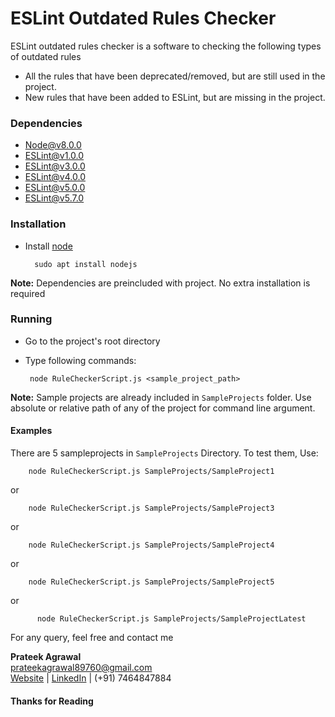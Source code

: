 # ESLint Outdated Rules Checker

ESLint outdated rules checker is a software to checking the following types of outdated rules

- All the rules that have been deprecated/removed, but are still used in the project.
- New rules that have been added to ESLint, but are missing in the project.

### Dependencies
- Node@v8.0.0
- ESLint@v1.0.0
- ESLint@v3.0.0
- ESLint@v4.0.0
- ESLint@v5.0.0
- ESLint@v5.7.0


### Installation

- Install [node][1]

        sudo apt install nodejs
        
**Note:** Dependencies are preincluded with project. No extra installation is required
 
 
 ### Running
 
 - Go to the project's root directory
 - Type following commands:
 
        node RuleCheckerScript.js <sample_project_path>
        
 **Note:** Sample projects are already included in `SampleProjects` folder. Use absolute or relative path of any of the project for command line argument.
 
 #### Examples
 
 There are 5 sampleprojects in `SampleProjects` Directory. To test them, Use:
 
        node RuleCheckerScript.js SampleProjects/SampleProject1

or

        node RuleCheckerScript.js SampleProjects/SampleProject3

or

        node RuleCheckerScript.js SampleProjects/SampleProject4

or

        node RuleCheckerScript.js SampleProjects/SampleProject5
        
or
  
          node RuleCheckerScript.js SampleProjects/SampleProjectLatest
          
          


For any query, feel free and contact me


**Prateek Agrawal**  
prateekagrawal89760@gmail.com  
[Website][400] | [LinkedIn][500] | (+91) 7464847884

#### Thanks for Reading


 [400]: http://agrawalprateek.me
 [500]: https://www.linkedin.com/in/agrawal-prateek

[1]: [https://nodejs.org/en/download/]
